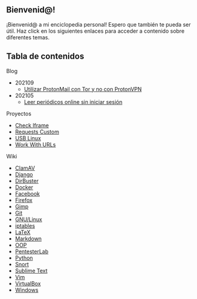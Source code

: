 ## Bienvenid@!

¡Bienvenid@ a mi enciclopedia personal! Espero que también te pueda ser útil. Haz click en los siguientes enlaces para acceder a contenido sobre diferentes temas.

## Tabla de contenidos

Blog
- 202109
  - [Utilizar ProtonMail con Tor y no con ProtonVPN](blog/2021-09-12-utilizar-protonmail-con-tor-y-no-con-protonvpn.md)
- 202105
  - [Leer periódicos online sin iniciar sesión](blog/2021-05-15-leer-periodicos-online-sin-iniciar-sesion.md)

Proyectos

- [Check Iframe](projects/check-iframe/introduction.md)
- [Requests Custom](projects/requests-custom/introduction.md)
- [USB Linux](projects/usb-linux/usb-linux.md)
- [Work With URLs](projects/work-with-urls/introduction.md)

Wiki

- [ClamAV](wiki/clamav/clamav.md)
- [Django](wiki/django/django.md)
- [DirBuster](wiki/dirbuster/dirbuster.md)
- [Docker](wiki/docker/docker.md)
- [Facebook](wiki/facebook/facebook.md)
- [Firefox](wiki/firefox/firefox.md)
- [Gimp](wiki/gimp/gimp.md)
- [Git](wiki/git/git.md)
- [GNU/Linux](wiki/gnu-linux/gnu-linux.md)
- [iptables](wiki/iptables/iptables.md)
- [LaTeX](wiki/latex/latex.md)
- [Markdown](wiki/markdown/markdown.md)
- [OOP](wiki/oop/oop.md)
- [PentesterLab](wiki/pentesterlab/pentesterlab.md)
- [Python](wiki/python/python.md)
- [Snort](wiki/snort/snort.md)
- [Sublime Text](wiki/sublime-text/sublime-text.md)
- [Vim](wiki/vim/vim.md)
- [VirtualBox](wiki/virtualbox/virtualbox.md)
- [Windows](wiki/windows/windows.md)

